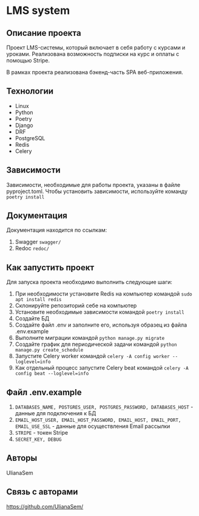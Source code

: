 # LMS system

## Описание проекта

Проект LMS-системы, который включает в себя работу с курсами и уроками. Реализована возможность подписки на курс и оплаты с помощью Stripe.

В рамках проекта реализована бэкенд-часть SPA веб-приложения. 

## Технологии

- Linux
- Python
- Poetry
- Django
- DRF
- PostgreSQL
- Redis
- Celery

## Зависимости

Зависимости, необходимые для работы проекта, указаны в файле pyproject.toml.
Чтобы установить зависимости, используйте команду `poetry install`

## Документация

Документация находится по ссылкам:
1. Swagger `swagger/`
2. Redoc `redoc/`

## Как запустить проект

Для запуска проекта необходимо выполнить следующие шаги:
1. При необходимости установите Redis на компьютер командой `sudo apt install redis`
2. Cклонируйте репозиторий себе на компьютер
3. Установите необходимые зависимости командой `poetry install`
4. Создайте БД
5. Создайте файл .env и заполните его, используя образец из файла .env.example
6. Выполните миграции командой `python manage.py migrate`
7. Создайте график для периодической задачи командой `python manage.py create_schedule`
8. Запустите Celery worker командой `celery -A config worker --loglevel=info`
9. Как отдельный процесс запустите Celery beat командой `celery -A config beat --loglevel=info`

## Файл .env.example

1. `DATABASES_NAME, POSTGRES_USER, POSTGRES_PASSWORD, DATABASES_HOST` - данные для подключения к БД
2. `EMAIL_HOST_USER, EMAIL_HOST_PASSWORD, EMAIL_HOST, EMAIL_PORT, EMAIL_USE_SSL` - данные для осуществления Email рассылки
3. `STRIPE` - токен Stripe
4. `SECRET_KEY, DEBUG`

## Авторы

UlianaSem

## Связь с авторами

https://github.com/UlianaSem/
